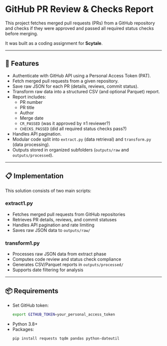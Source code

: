 # GitHub PR Review & Checks Report

This project fetches merged pull requests (PRs) from a GitHub repository and checks if they
were approved and passed all required status checks before merging.

It was built as a coding assignment for **Scytale**.

---

## 🚀 Features
- Authenticate with GitHub API using a Personal Access Token (PAT).
- Fetch merged pull requests from a given repository.
- Save raw JSON for each PR (details, reviews, commit status).
- Transform raw data into a structured CSV (and optional Parquet) report.
- Report includes:
  - PR number
  - PR title
  - Author
  - Merge date
  - `CR_PASSED` (was it approved by ≥1 reviewer?)
  - `CHECKS_PASSED` (did all required status checks pass?)
- Handles API pagination.
- Modular code split into `extract.py` (data retrieval) and `transform.py` (data processing).
- Outputs stored in organized subfolders (`outputs/raw` and `outputs/processed`).

---
## 📋 Implementation

This solution consists of two main scripts:

### extract1.py
- Fetches merged pull requests from GitHub repositories
- Retrieves PR details, reviews, and commit statuses
- Handles API pagination and rate limiting
- Saves raw JSON data to `outputs/raw/`

### transform1.py
- Processes raw JSON data from extract phase
- Computes code review and status check compliance
- Generates CSV/Parquet reports in `outputs/processed/`
- Supports date filtering for analysis

---
## 📦 Requirements
- Set GitHub token:
   ```bash
   export GITHUB_TOKEN=your_personal_access_token
- Python 3.8+
- Packages:
  ```bash
  pip install requests tqdm pandas python-dateutil